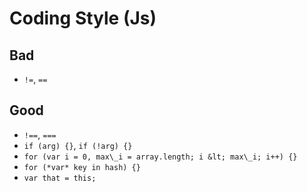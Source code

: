 # Coding Style (Js)

## Bad
- `!=`, `==`

## Good
- `!==`, `===` 
- `if (arg) {}`, `if (!arg) {}`
- `for (var i = 0, max\_i = array.length; i &lt; max\_i; i++) {}`
- `for (*var* key in hash) {}`
- `var that = this;`

